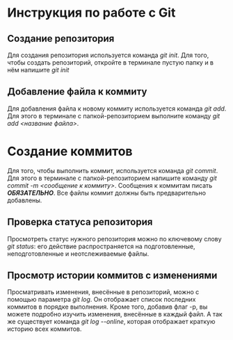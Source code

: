 # Инструкция по работе с Git

## Создание репозитория
Для создания репозитория используется команда *git init*. Для того, чтобы создать репозиторий, откройте в терминале пустую папку и в нём напишите *git init*

## Добавление файла к коммиту
Для добавления файла к новому коммиту используется команда *git add*. Для этого в терминале с папкой-репозиторием выполните команду *git add <название файла>*.

# Создание коммитов
Для того, чтобы выполнить коммит, используется команда *git commit*. Для этого в терминале с папкой-репозиторием напишите команду *git commit -m <сообщение к коммиту>*. Сообщения к коммитам писать ***ОБЯЗАТЕЛЬНО***. Все файлы коммит должны быть предварительно добавлены.

## Проверка статуса репозитория
Просмотреть статус нужного репозитория можно по ключевому слову *git status*: его действие распространяется на подготовленные, неподготовленные и неотслеживаемые файлы.

## Просмотр истории коммитов с изменениями
Просматривать изменения, внесённые в репозиторий, можно с помощью параметра *git log*. Он отображает список последних коммитов в порядке выполнения. Кроме того, добавив флаг -p, вы можете подробно изучить изменения, внесённые в каждый файл.
А так же существует команда *git log --online*, которая отображает краткую историю всех коммитов.


